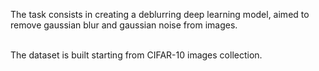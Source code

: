 The task consists in creating a deblurring deep learning model, aimed to remove gaussian blur and gaussian noise from images. <br><br>

The dataset is built starting from CIFAR-10 images collection.

